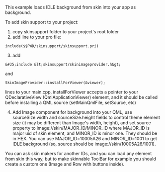 This example loads IDLE background from skin into your app as background.

To add skin support to your project:

1. copy skinsupport folder to your project's root folder
2. add line to your pro file:
```
include($$PWD/skinsupport/skinsupport.pri)
```
3. add 
```
&#35;include &lt;skinsupport/skinimageprovider.h&gt;
```
and
```
SkinImageProvider::installForViewer(&viewer);
```
lines to your main.cpp, installForViewer accepts a pointer to your QDeclarativeView (QmlApplicationViewer) element, and it should be called before installing a QML source (setMainQmlFile, setSource, etc)

4. Add Image component for background into your QML, use sourceSize.width and sourceSize.height fields to control theme element size (it may be different than Image's width, height), and set source property to image://skin/MAJOR_ID/MINOR_ID where MAJOR_ID is major uid of skin element, and MINOR_ID is minor one. They should be in HEX. You can use MAJOR_ID=10005A26 and MINOR_ID=1001 to get IDLE background (so, source should be image://skin/10005A26/1001).

You can ask skin makers for another IDs, and you can load any element from skin this way, but to make skinnable ToolBar for example you should create a custom one (Image and Row with buttons inside).
